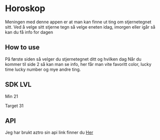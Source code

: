 # Horoskop

Meningen med denne appen er at man kan finne ut ting om stjernetegnet sitt. Ved å velge sitt stjerne tegn så velge eneten idag, imorgen eller igår så kan du få info for dagen

## How to use
På første siden så velger du stjernetegnet ditt og hvilken dag
Når du kommer til side 2 så kan man se info, her får man vite favoritt color, lucky time lucky number og mye andre ting.


## SDK LVL
Min 21

Target 31


## API
Jeg har brukt aztro sin api link finner du [Her](https://aztro.readthedocs.io/en/latest/)




